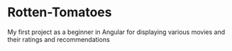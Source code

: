 # Rotten-Tomatoes

My first project as a beginner in Angular for displaying various movies and their ratings and recommendations

